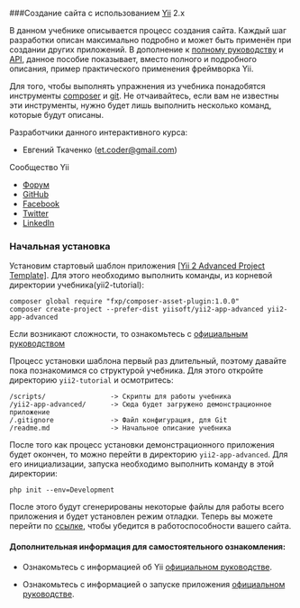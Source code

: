 ###Создание сайта с использованием <a href="http://www.yiiframework.com/" target="_blank">Yii</a> 2.x

В данном учебнике описывается процесс создания сайта. Каждый шаг разработки описан максимально подробно и может 
быть применён при создании других приложений. В дополнение к 
<a href="http://www.yiiframework.com/doc-2.0/guide-index.html" target="_blank">полному руководству</a>
и <a href="http://www.yiiframework.com/doc-2.0/index.html" target="_blank">API</a>, данное пособие показывает,
вместо полного и подробного описания, пример практического применения фреймворка Yii.

Для того, чтобы выполнять упражнения из учебника понадобятся инструменты 
<a href="https://getcomposer.org/" target="_blank">composer</a> и 
<a href="http://git-scm.com/" target="_blank">git</a>. Не отчаивайтесь, если вам не известны эти инструменты, 
нужно будет лишь выполнить несколько команд, которые будут описаны.

Разработчики данного интерактивного курса:
- Евгений Ткаченко (<et.coder@gmail.com>)

Сообщество Yii

- [Форум](http://www.yiiframework.com/forum/)
- [GitHub](https://github.com/yiisoft/yii2)
- [Facebook](https://www.facebook.com/groups/yiitalk/)
- [Twitter](https://twitter.com/yiiframework)
- [LinkedIn](https://www.linkedin.com/groups/yii-framework-1483367)
        
### Начальная установка

Установим стартовый шаблон приложения 
<a href="https://github.com/yiisoft/yii2-app-advanced" target="_blank">[Yii 2 Advanced Project Template]</a>.
Для этого необходимо выполнить команды, из корневой директории учебника(yii2-tutorial):

```
composer global require "fxp/composer-asset-plugin:1.0.0"
composer create-project --prefer-dist yiisoft/yii2-app-advanced yii2-app-advanced
```

<p class="alert alert-info">
Если возникают сложности, то ознакомьтесь с 
<a href="https://github.com/yiisoft/yii2/blob/master/docs/guide-ru/start-installation.md" target="_blank">
официальным руководством</a>
</p>

Процесс установки шаблона первый раз длительный, поэтому давайте пока познакомимся со структурой учебника.
Для этого откройте директорию `yii2-tutorial` и осмотритесь:

```
/scripts/                -> Скрипты для работы учебника
/yii2-app-advanced/      -> Сюда будет загружено демонстрационное приложение
/.gitignore              -> Файл конфигурация, для Git
/readme.md               -> Начальное описание учебника
```

После того как процесс установки демонстрационного приложения будет окончен, то можно перейти в директорию
`yii2-app-advanced`. Для его инициализации, запуска необходимо выполнить команду в этой директории:

```
php init --env=Development
```

После этого будут сгенерированы некоторые файлы для работы всего приложения и будет установлен режим отладки.
Теперь вы можете перейти по <a href="/yii2-app-advanced/frontend/web/" target="_blank">ссылке</a>, чтобы убедится в 
работоспособности вашего сайта.

#### Дополнительная информация для самостоятельного ознакомления:

- Ознакомьтесь с информацией об Yii
<a href="https://github.com/yiisoft/yii2/blob/master/docs/guide-ru/intro-yii.md" target="_blank">официальном
руководстве</a>.

- Ознакомьтесь с информацией о запуске приложения
<a href="https://github.com/yiisoft/yii2/blob/master/docs/guide-ru/start-workflow.md" target="_blank">официальном
руководстве</a>.